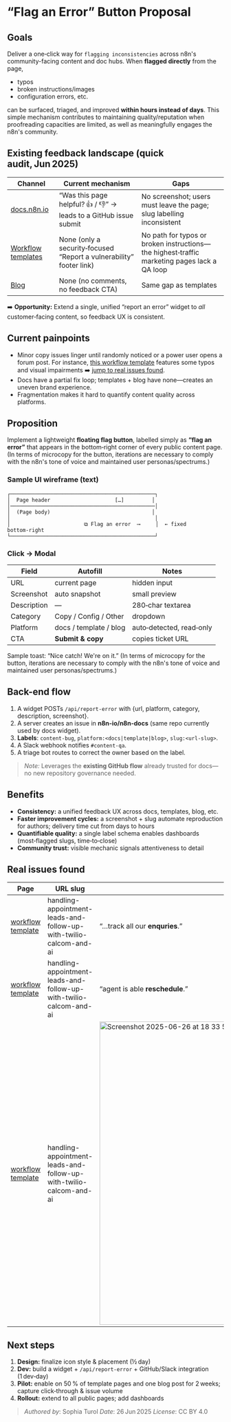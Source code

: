 # “Flag an Error” Button Proposal


## Goals

Deliver a one‑click way for <code>flagging inconsistencies</code> across n8n's community-facing content and doc hubs. When <b>flagged directly</b> from the page,

- typos
- broken instructions/images
- configuration errors, etc.

can be surfaced, triaged, and improved <b>within hours instead of days</b>. This simple mechanism contributes to maintaining quality/reputation when proofreading capacities are limited, as well as meaningfully engages the n8n's community.


## Existing feedback landscape (quick audit, Jun 2025)

| Channel                                   | Current mechanism                                                    | Gaps                                                                                       |
| ----------------------------------------- | -------------------------------------------------------------------- | ------------------------------------------------------------------------------------------ |
| <a href="https://docs.n8n.io/" target="_blank">docs.n8n.io</a>                           | “Was this page helpful? 👍 / 👎” → leads to a GitHub issue submit     | No screenshot; users must leave the page; slug labelling inconsistent                      |
|  <a href="https://n8n.io/" target="_blank">Workflow templates</a>  | None (only a security‑focused “Report a vulnerability” footer link) | No path for typos or broken instructions—the highest‑traffic marketing pages lack a QA loop |
| <a href="https://n8n.io/" target="_blank">Blog</a>                    | None (no comments, no feedback CTA)                                | Same gap as templates                                                                     |

➡️ **Opportunity:** Extend a single, unified “report an error” widget to *all* customer‑facing content, so feedback UX is consistent.


## Current painpoints

- Minor copy issues linger until randomly noticed or a power user opens a forum post. For instance, <a href="https://n8n.io/workflows/2342-handling-appointment-leads-and-follow-up-with-twilio-calcom-and-ai/" target="_blank">this workflow template</a> features some typos and visual impairments ➡️ [jump to real issues found](#real-issues-found).
- Docs have a partial fix loop; templates + blog have none—creates an uneven brand experience.
- Fragmentation makes it hard to quantify content quality across platforms.


## Proposition

Implement a lightweight **floating flag button**, labelled simply as **“flag an error”** that appears in the bottom‑right corner of every public content page. (In terms of microcopy for the button, iterations are necessary to comply with the n8n's tone of voice and maintained user personas/spectrums.) 


### Sample UI wireframe (text)

```
┌───────────────────────────────────────────────┐
│  Page header                     […]         │
│───────────────────────────────────────────────│
│  (Page body)                                 │
│                                               │
│                        ⧉ Flag an error  ⟶     │  ← fixed bottom‑right
└───────────────────────────────────────────────┘
```


### Click → Modal

| Field           | Autofill               | Notes                    |
| --------------- | ---------------------- | ------------------------ |
| URL         | current page           | hidden input             |
| Screenshot  | auto snapshot          | small preview            |
| Description | —                      | 280‑char textarea        |
| Category    | Copy / Config / Other  | dropdown                 |
| Platform    | docs / template / blog | auto‑detected, read‑only |
| CTA         | **Submit & copy**      | copies ticket URL        |

Sample toast: “Nice catch! We're on it.” (In terms of microcopy for the button, iterations are necessary to comply with the n8n's tone of voice and maintained user personas/spectrums.)


## Back-end flow

1. A widget POSTs `/api/report-error` with {url, platform, category, description, screenshot}.
2. A server creates an issue in **n8n-io/n8n-docs** (same repo currently used by docs widget).
3. **Labels**: `content-bug`, `platform:<docs|template|blog>`, `slug:<url‑slug>`.
4. A Slack webhook notifies `#content‑qa`.
5. A triage bot routes to correct the owner based on the label.

> *Note:* Leverages the **existing GitHub flow** already trusted for docs—no new repository governance needed.


## Benefits

* **Consistency:** a unified feedback UX across docs, templates, blog, etc.
* **Faster improvement cycles:** a screenshot + slug automate reproduction for authors; delivery time cut from days to hours
* **Quantifiable quality:** a single label schema enables dashboards (most‑flagged slugs, time‑to‑close)
* **Community trust:** visible mechanic signals attentiveness to detail


## Real issues found

| Page | URL slug                                                           | Error                           | Fix        |
| -------- | ------------------------------------------------------------------ | ------------------------------- | -------------------- |
| <a href="https://n8n.io/workflows/2342-handling-appointment-leads-and-follow-up-with-twilio-calcom-and-ai/" target="_blank">workflow template</a> | handling-appointment-leads-and-follow-up-with-twilio-calcom-and-ai | “…track all our **enquries**.”  | “enquiries”          |
| <a href="https://n8n.io/workflows/2342-handling-appointment-leads-and-follow-up-with-twilio-calcom-and-ai/" target="_blank">workflow template</a> | handling-appointment-leads-and-follow-up-with-twilio-calcom-and-ai | “agent is able **reschedule**.” | “able to reschedule” |
| <a href="https://n8n.io/workflows/2342-handling-appointment-leads-and-follow-up-with-twilio-calcom-and-ai/" target="_blank">workflow template</a> | handling-appointment-leads-and-follow-up-with-twilio-calcom-and-ai | <img width="705" alt="Screenshot 2025-06-26 at 18 33 54" src="https://github.com/user-attachments/assets/6a87313e-f7e5-422e-9173-56847e18fff3" /></img>  | fix the wireframe elements          |


## Next steps

1. **Design:** finalize icon style & placement (½ day)
2. **Dev:** build a widget + `/api/report-error` + GitHub/Slack integration (1 dev‑day)
3. **Pilot:** enable on 50 % of template pages and one blog post for 2 weeks; capture click‑through & issue volume
4. **Rollout:** extend to all public pages; add dashboards



> *Authored by*: Sophia Turol
> *Date*: 26 Jun 2025
> *License*: CC BY 4.0
